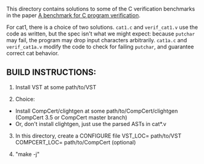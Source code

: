 This directory contains solutions to some of the C verification benchmarks
in the paper [A benchmark for C program verification](http://www.cs.ru.nl/~freek/cbench/cbench.pdf).

For cat1, there is a choice of two solutions.
`cat1.c` and `verif_cat1.v` use the code as written, but the spec isn't what we might expect: because `putchar` may fail, the program may drop input characters arbitrarily.
`cat1a.c` and `verif_cat1a.v` modify the code to check for failing `putchar`, and guarantee correct cat behavior.

## BUILD INSTRUCTIONS:

1. Install VST at some  path/to/VST

2. Choice:
  *  Install CompCert/clightgen at some   path/to/CompCert/clightgen (CompCert 3.5 or CompCert master branch)
  *  Or, don't install clightgen, just use the parsed ASTs in cat*.v

3. In this directory, create a CONFIGURE file 
    VST_LOC= path/to/VST
    COMPCERT_LOC= path/to/CompCert    (optional)

4.  "make -j"
